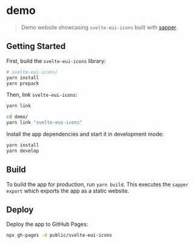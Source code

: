 # demo

> Demo website showcasing `svelte-eui-icons` built with [sapper](https://sapper.svelte.dev/).

## Getting Started

First, build the `svelte-eui-icons` library:

```sh
# svelte-eui-icons/
yarn install
yarn prepack
```

Then, link `svelte-eui-icons`:

```sh
yarn link

cd demo/
yarn link "svelte-eui-icons"
```

Install the app dependencies and start it in development mode:

```sh
yarn install
yarn develop
```

## Build

To build the app for production, run `yarn build`. This executes the `sapper export` which exports the app as a static website.

## Deploy

Deploy the app to GitHub Pages:

```sh
npx gh-pages -d public/svelte-eui-icons
```
